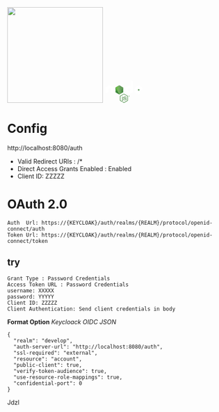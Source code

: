 
<img src="https://www.keycloak.org/resources/images/keycloak_logo_480x108.png" width='220'>
<svg xmlns="http://www.w3.org/2000/svg" width="89.827" height="52.238" version="1.2" viewBox="0 0 442.37 270.929"><defs><linearGradient id="b" x1="-.348" x2="1.251" gradientTransform="rotate(116.114 53.1 202.97) scale(86.48)" gradientUnits="userSpaceOnUse"><stop offset=".3" stop-color="#3E863D"/><stop offset=".5" stop-color="#55934F"/><stop offset=".8" stop-color="#5AAD45"/></linearGradient><linearGradient id="d" x1="-.456" x2=".582" gradientTransform="rotate(-36.46 550.846 -214.337) scale(132.798)" gradientUnits="userSpaceOnUse"><stop offset=".57" stop-color="#3E863D"/><stop offset=".72" stop-color="#619857"/><stop offset="1" stop-color="#76AC64"/></linearGradient><linearGradient id="f" x1=".043" x2=".984" gradientTransform="translate(192.862 279.652) scale(97.417)" gradientUnits="userSpaceOnUse"><stop offset=".16" stop-color="#6BBF47"/><stop offset=".38" stop-color="#79B461"/><stop offset=".47" stop-color="#75AC64"/><stop offset=".7" stop-color="#659E5A"/><stop offset=".9" stop-color="#3E863D"/></linearGradient><clipPath id="a"><path d="M239.03 226.605l-42.13 24.317a5.085 5.085 0 00-2.546 4.406v48.668c0 1.817.968 3.496 2.546 4.406l42.133 24.336a5.1 5.1 0 005.09 0l42.126-24.336a5.096 5.096 0 002.54-4.406v-48.668c0-1.816-.97-3.496-2.55-4.406l-42.12-24.317a5.123 5.123 0 00-5.1 0"/></clipPath><clipPath id="c"><path d="M195.398 307.086c.403.523.907.976 1.5 1.316l36.14 20.875 6.02 3.46c.9.52 1.926.74 2.934.665.336-.027.672-.09 1-.183l44.434-81.36c-.34-.37-.738-.68-1.184-.94l-27.586-15.93-14.582-8.39a5.318 5.318 0 00-1.32-.53zm0 0"/></clipPath><clipPath id="e"><path d="M241.066 225.953a5.14 5.14 0 00-2.035.652l-42.01 24.247 45.3 82.51c.63-.09 1.25-.3 1.81-.624l42.13-24.336a5.105 5.105 0 002.46-3.476l-46.18-78.89a5.29 5.29 0 00-1.03-.102c-.14 0-.28.007-.42.02"/></clipPath></defs><path fill="#689f63" d="M218.647 270.93c-1.46 0-2.91-.383-4.19-1.12l-13.337-7.896c-1.992-1.114-1.02-1.508-.363-1.735 2.656-.93 3.195-1.14 6.03-2.75.298-.17.688-.11.993.07l10.246 6.08c.37.2.895.2 1.238 0l39.95-23.06c.37-.21.61-.64.61-1.08v-46.1c0-.46-.24-.87-.618-1.1l-39.934-23.04c-.37-.22-.86-.22-1.23 0l-39.926 23.04c-.387.22-.633.65-.633 1.09v46.1c0 .44.24.86.62 1.07l10.94 6.32c5.94 2.97 9.57-.53 9.57-4.05v-45.5c0-.65.51-1.15 1.16-1.15h5.06c.63 0 1.15.5 1.15 1.15v45.52c0 7.92-4.32 12.47-11.83 12.47-2.31 0-4.13 0-9.21-2.5l-10.48-6.04a8.447 8.447 0 01-4.19-7.29v-46.1c0-3 1.6-5.8 4.19-7.28l39.99-23.07c2.53-1.43 5.89-1.43 8.4 0l39.94 23.08a8.428 8.428 0 014.19 7.28v46.1c0 2.99-1.61 5.78-4.19 7.28l-39.94 23.07a8.397 8.397 0 01-4.21 1.12"/><path fill="#689f63" d="M230.987 239.164c-17.48 0-21.145-8.024-21.145-14.754 0-.64.516-1.15 1.157-1.15h5.16c.57 0 1.05.415 1.14.978.78 5.258 3.1 7.91 13.67 7.91 8.42 0 12-1.902 12-6.367 0-2.57-1.02-4.48-14.1-5.76-10.94-1.08-17.7-3.49-17.7-12.24 0-8.06 6.8-12.86 18.19-12.86 12.79 0 19.13 4.44 19.93 13.98a1.164 1.164 0 01-1.16 1.26h-5.19c-.54 0-1.01-.38-1.12-.9-1.25-5.53-4.27-7.3-12.48-7.3-9.19 0-10.26 3.2-10.26 5.6 0 2.91 1.26 3.76 13.66 5.4 12.28 1.63 18.11 3.93 18.11 12.56 0 8.7-7.26 13.69-19.92 13.69m48.66-48.89h1.34c1.1 0 1.31-.77 1.31-1.22 0-1.18-.81-1.18-1.26-1.18h-1.38zm-1.63-3.78h2.97c1.02 0 3.02 0 3.02 2.28 0 1.59-1.02 1.92-1.63 2.12 1.19.08 1.27.86 1.43 1.96.08.69.21 1.88.45 2.28h-1.83c-.05-.4-.33-2.6-.33-2.72-.12-.49-.29-.73-.9-.73h-1.51v3.46h-1.67zm-3.57 4.3c0 3.58 2.89 6.48 6.44 6.48 3.58 0 6.47-2.96 6.47-6.48 0-3.59-2.93-6.44-6.48-6.44-3.5 0-6.44 2.81-6.44 6.43m14.16.03c0 4.24-3.47 7.7-7.7 7.7-4.2 0-7.7-3.42-7.7-7.7 0-4.36 3.58-7.7 7.7-7.7 4.15 0 7.69 3.35 7.69 7.7"/><path fill="#fff" fill-rule="evenodd" d="M94.936 90.55c0-1.84-.97-3.53-2.558-4.445l-42.356-24.37a4.946 4.946 0 00-2.328-.67h-.438c-.812.03-1.613.25-2.34.67L2.562 86.105A5.154 5.154 0 000 90.555l.093 65.64c0 .91.47 1.76 1.27 2.21.78.48 1.76.48 2.54 0l25.18-14.42c1.59-.946 2.56-2.618 2.56-4.44V108.88a5.1 5.1 0 012.555-4.43l10.72-6.174a5.086 5.086 0 012.56-.688c.876 0 1.77.226 2.544.687l10.715 6.172c1.586.91 2.56 2.6 2.56 4.43v30.663c0 1.82.983 3.5 2.565 4.44l25.164 14.41a2.5 2.5 0 002.56 0 2.568 2.568 0 001.268-2.21zm199.868 34.176c0 .457-.243.88-.64 1.106l-14.548 8.386a1.282 1.282 0 01-1.277 0l-14.55-8.386c-.4-.227-.64-.65-.64-1.106V107.93c0-.458.24-.88.63-1.11l14.54-8.4c.4-.23.89-.23 1.29 0l14.55 8.4c.4.23.64.652.64 1.11zM298.734.324a2.568 2.568 0 00-2.544.027c-.78.46-1.262 1.3-1.262 2.21v65a1.788 1.788 0 01-2.684 1.55L281.634 63a5.108 5.108 0 00-5.112 0l-42.37 24.453a5.105 5.105 0 00-2.56 4.42v48.92c0 1.83.977 3.51 2.56 4.43l42.37 24.47c1.582.91 3.53.91 5.117 0l42.37-24.48c1.58-.92 2.56-2.6 2.56-4.43V18.863a5.128 5.128 0 00-2.63-4.47zm141.093 107.164a5.116 5.116 0 002.543-4.422V91.21c0-1.824-.97-3.507-2.547-4.425l-42.1-24.44a5.113 5.113 0 00-5.13 0l-42.36 24.45c-1.59.92-2.56 2.6-2.56 4.43v48.9c0 1.84.99 3.54 2.58 4.45l42.09 23.99c1.55.89 3.45.9 5.02.03l25.46-14.15c.8-.45 1.31-1.3 1.31-2.22 0-.92-.49-1.78-1.29-2.23l-42.62-24.46c-.8-.45-1.29-1.3-1.29-2.21v-15.34c0-.916.48-1.76 1.28-2.216l13.26-7.65c.79-.46 1.76-.46 2.55 0l13.27 7.65c.79.45 1.28 1.3 1.28 2.21v12.06c0 .91.49 1.76 1.28 2.22.79.45 1.77.45 2.56-.01zm0 0"/><path fill="#689f63" fill-rule="evenodd" d="M394.538 105.2a.97.97 0 01.98 0l8.13 4.69c.304.176.49.5.49.85v9.39c0 .35-.186.674-.49.85l-8.13 4.69a.97.97 0 01-.98 0l-8.125-4.69a.979.979 0 01-.5-.85v-9.39c0-.35.18-.674.49-.85zm0 0"/><g clip-path="url(#a)" transform="translate(-78.306 -164.016)"><path fill="url(#b)" d="M331.363 246.793l-118.715-58.19-60.87 124.174L270.49 370.97zm0 0"/></g><g clip-path="url(#c)" transform="translate(-78.306 -164.016)"><path fill="url(#d)" d="M144.07 264.004l83.825 113.453 110.86-81.906-83.83-113.45zm0 0"/></g><g clip-path="url(#e)" transform="translate(-78.306 -164.016)"><path fill="url(#f)" d="M197.02 225.934v107.43h91.683v-107.43zm0 0"/></g></svg>

# Config 

http://localhost:8080/auth 

* Valid Redirect URIs : /*
* Direct Access Grants Enabled : Enabled
* Client ID: ZZZZZ


# OAuth 2.0
```
Auth  Url: https://{KEYCLOAK}/auth/realms/{REALM}/protocol/openid-connect/auth
Token Url: https://{KEYCLOAK}/auth/realms/{REALM}/protocol/openid-connect/token
```

## try

```
Grant Type : Password Credentials
Access Token URL : Password Credentials
username: XXXXX
password: YYYYY
Client ID: ZZZZZ
Client Authentication: Send client credentials in body

```
**Format Option** *Keycloack OIDC JSON*
```
{
  "realm": "develop",
  "auth-server-url": "http://localhost:8080/auth",
  "ssl-required": "external",
  "resource": "account",
  "public-client": true,
  "verify-token-audience": true,
  "use-resource-role-mappings": true,
  "confidential-port": 0
}
```





Jdzl